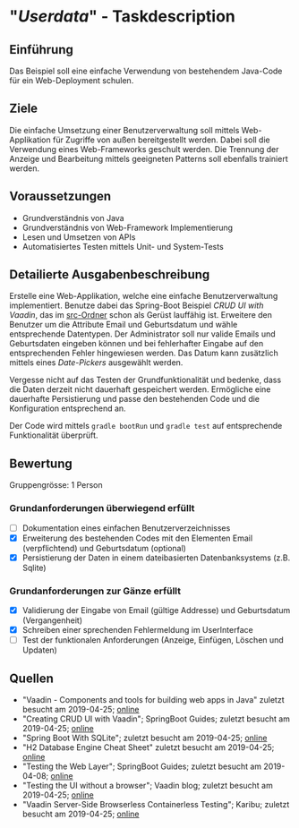 # "*Userdata*" - Taskdescription

## Einführung
Das Beispiel soll eine einfache Verwendung von bestehendem Java-Code für ein Web-Deployment schulen.

## Ziele
Die einfache Umsetzung einer Benutzerverwaltung soll mittels Web-Applikation für Zugriffe von außen bereitgestellt werden. Dabei soll die Verwendung eines Web-Frameworks geschult werden. Die Trennung der Anzeige und Bearbeitung mittels geeigneten Patterns soll ebenfalls trainiert werden.

## Voraussetzungen
* Grundverständnis von Java
* Grundverständnis von Web-Framework Implementierung
* Lesen und Umsetzen von APIs
* Automatisiertes Testen mittels Unit- und System-Tests

## Detailierte Ausgabenbeschreibung
Erstelle eine Web-Applikation, welche eine einfache Benutzerverwaltung implementiert. Benutze dabei das Spring-Boot Beispiel *CRUD UI with Vaadin*, das im [src-Ordner](./src) schon als Gerüst lauffähig ist. Erweitere den Benutzer um die Attribute Email und Geburtsdatum und wähle entsprechende Datentypen. Der Administrator soll nur valide Emails und Geburtsdaten eingeben können und bei fehlerhafter Eingabe auf den entsprechenden Fehler hingewiesen werden. Das Datum kann zusätzlich mittels eines *Date-Pickers* ausgewählt werden.

Vergesse nicht auf das Testen der Grundfunktionalität und bedenke, dass die Daten derzeit nicht dauerhaft gespeichert werden. Ermögliche eine dauerhafte Persistierung und passe den bestehenden Code und die Konfiguration entsprechend an.

Der Code wird mittels ``gradle bootRun`` und ``gradle test`` auf entsprechende Funktionalität überprüft.

## Bewertung
Gruppengrösse: 1 Person
### Grundanforderungen **überwiegend erfüllt**
- [ ] Dokumentation eines einfachen Benutzerverzeichnisses
- [x] Erweiterung des bestehenden Codes mit den Elementen Email (verpflichtend) und Geburtsdatum (optional)
- [x] Persistierung der Daten in einem dateibasierten Datenbanksystems (z.B. Sqlite)

### Grundanforderungen **zur Gänze erfüllt**
- [x] Validierung der Eingabe von Email (gültige Addresse) und Geburtsdatum (Vergangenheit)
- [x] Schreiben einer sprechenden Fehlermeldung im UserInterface
- [ ] Test der funktionalen Anforderungen (Anzeige, Einfügen, Löschen und Updaten)

## Quellen
* "Vaadin - Components and tools for building web apps in Java" zuletzt besucht am 2019-04-25; [online](https://vaadin.com/)
* "Creating CRUD UI with Vaadin"; SpringBoot Guides; zuletzt besucht am 2019-04-25; [online](https://spring.io/guides/gs/crud-with-vaadin/)
* "Spring Boot With SQLite"; zuletzt besucht am 2019-04-25; [online](https://www.baeldung.com/spring-boot-sqlite)
* "H2 Database Engine Cheat Sheet" zuletzt besucht am 2019-04-25; [online](http://www.h2database.com/html/cheatSheet.html)
* "Testing the Web Layer"; SpringBoot Guides; zuletzt besucht am 2019-04-08; [online](https://spring.io/guides/gs/testing-web/)
* "Testing the UI without a browser"; Vaadin blog; zuletzt besucht am 2019-04-25; [online](https://vaadin.com/blog/testing-the-ui-without-a-browser)
* "Vaadin Server-Side Browserless Containerless Testing"; Karibu; zuletzt besucht am 2019-04-25; [online](https://github.com/mvysny/karibu-testing#vaadin-browserless-testing)
